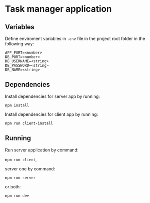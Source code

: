 # Task manager application

## Variables
Define enviroment variables in `.env` file in the project root folder in the following way:

```
APP_PORT=<number>
DB_PORT=<number>
DB_USERNAME=<string>
DB_PASSWORD=<string>
DB_NAME=<string>
```

## Dependencies
Install dependencies for server app by running:

`npm install`

Install dependencies for client app by running:

`npm run client-install`

## Running
Run server application by command:

`npm run client`,
 
 server one by command:
 
 `npm run server`
 
 or both:
 
  `npm run dev`
